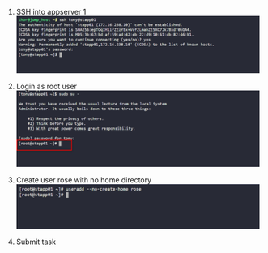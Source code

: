 1. SSH into appserver 1
        ![](./img/1.ssh.png)

2. Login as root user
        ![](./img/2.root_user_login.png)

3. Create user rose with no home directory
        ![](./img/3.create-without-home.png)

4. Submit task